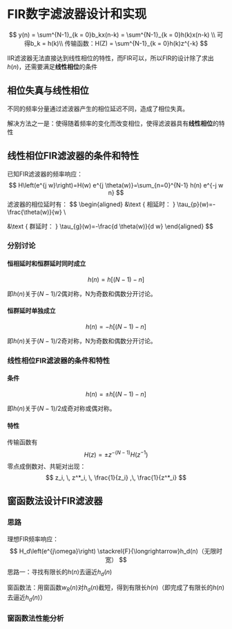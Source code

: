# FIR数字滤波器设计和实现

$$
y(n) = \sum^{N-1}_{k = 0}b_kx(n-k) =  \sum^{N-1}_{k = 0}h(k)x(n-k) \\
可得b_k = h(k)\\
传输函数：H(Z) = \sum^{N-1}_{k = 0}h(k)z^{-k}
$$

IIR滤波器无法直接达到线性相位的特性，而FIR可以，所以FIR的设计除了求出$h(n)$，还需要满足**线性相位**的条件

## 相位失真与线性相位

不同的频率分量通过滤波器产生的相位延迟不同，造成了相位失真。

解决方法之一是：使得随着频率的变化而改变相位，使得滤波器具有**线性相位**的特性

## 线性相位FIR滤波器的条件和特性

已知FIR滤波器的频率响应：
$$
H\left(e^{j w}\right)=H(w) e^{j \theta(w)}=\sum_{n=0}^{N-1} h(n) e^{-j w n}
$$
滤波器的相位延时有：
$$
\begin{aligned}
&\text { 相延时： } \tau_{p}(w)=-\frac{\theta(w)}{w} \\

&\text { 群延时： } \tau_{g}(w)=-\frac{d \theta(w)}{d w}
\end{aligned}
$$

### 分别讨论

#### 恒相延时和恒群延时同时成立

$$
h(n) = h[(N-1)-n]
$$

即$h(n)$关于$(N-1)/2$偶对称，N为奇数和偶数分开讨论。

#### 恒群延时单独成立

$$
h(n) = - h[(N-1)-n]
$$

即$h(n)$关于$(N-1)/2$奇对称，N为奇数和偶数分开讨论。

### 线性相位FIR滤波器的条件和特性

#### 条件

$$
h(n) = \pm h[(N-1)-n]
$$

即$h(n)$关于$(N-1)/2$成奇对称或偶对称。

#### 特性

传输函数有
$$
H(z) = \pm z^{-(N-1)}H\left(z^{-1}\right)
$$
零点成倒数对、共轭对出现：
$$
z_i, \, z^*_i, \, \frac{1}{z_i} ,\, \frac{1}{z^*_i}
$$

## 窗函数法设计FIR滤波器

### 思路

理想FIR频率响应：
$$
H_d\left(e^{j\omega}\right) \stackrel{F}{\longrightarrow}h_d(n)（无限时宽）
$$
思路一：寻找有限长的$h(n)$去逼近$h_d(n)$

窗函数法：用窗函数$w_R(n)$对$h_d(n)$截短，得到有限长$h(n)$（即完成了有限长的$h(n)$去逼近$h_d(n)$）

### 窗函数法性能分析
